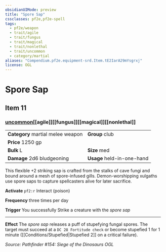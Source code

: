```yaml
---
obsidianUIMode: preview
title: "Spore Sap"
cssclasses: pf2e,pf2e-spell
tags:
  - pf2e/weapon
  - trait/agile
  - trait/fungus
  - trait/magical
  - trait/nonlethal
  - trait/uncommon
  - category/martial
aliases: "Compendium.pf2e.equipment-srd.Item.tE2IarA29mYsgrxj"
license: OGL
---
```

# Spore Sap
## Item 11
### [uncommon](uncommon "Uncommon Rarity Trait")[[agile]][[fungus]][[magical]][[nonlethal]]

|  |  |
| -- | -- |
| **Category** martial melee weapon | **Group** club |
| **Price** 1250 gp |  |
| **Bulk** L | **Size** med |
| **Damage** 2d6 bludgeoning  | **Usage** held-in-one-hand |



This flexible +2 striking sap is crafted from the stalks of cave fungi and bound around a mesh of spore-infused gills. Demon-worshipping xulgaths use spore saps to capture spellcasters alive for later sacrifice.

**Activate** `pf2:r` Interact (poison)

**Frequency** three times per day

**Trigger** You successfully Strike a creature with the _spore sap_

* * *

**Effect** The _spore sap_ releases a puff of stupefying fungal spores. The target must succeed at a `DC 28 Fortitude check` or become stupefied 1 for 1 minute ([[Conditions/Stupefied|Stupefied 2]] on a critical failure).

*Source: Pathfinder #154: Siege of the Dinosaurs*
*OGL*